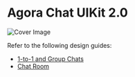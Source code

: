# Agora Chat UIKit 2.0

![Cover Image](../1-to-1-and-group-chats/assets/images/CUIcover2.png)

Refer to the following design guides:

- [1-to-1 and Group Chats](1-to-1-and-group-chats/design-guide.md)
- [Chat Room](chat-room/design-guide.md)
